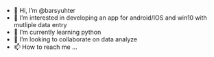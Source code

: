 - 👋 Hi, I’m @barsyuhter
- 👀 I’m interested in developing an app for android/IOS and win10 with mutliple data entry 
- 🌱 I’m currently learning python
- 💞️ I’m looking to collaborate on data analyze
- 📫 How to reach me ...

<!---
barsyuhter/barsyuhter is a ✨ special ✨ repository because its `README.md` (this file) appears on your GitHub profile.
You can click the Preview link to take a look at your changes.
--->
